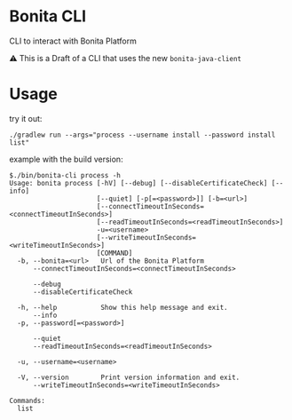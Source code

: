 # Bonita CLI

CLI to interact with Bonita Platform

:warning: This is a Draft of a CLI that uses the new `bonita-java-client`


# Usage

try it out:

```
./gradlew run --args="process --username install --password install list"
```

example with the build version:

```
$./bin/bonita-cli process -h
Usage: bonita process [-hV] [--debug] [--disableCertificateCheck] [--info]
                      [--quiet] [-p[=<password>]] [-b=<url>]
                      [--connectTimeoutInSeconds=<connectTimeoutInSeconds>]
                      [--readTimeoutInSeconds=<readTimeoutInSeconds>]
                      -u=<username>
                      [--writeTimeoutInSeconds=<writeTimeoutInSeconds>]
                      [COMMAND]
  -b, --bonita=<url>   Url of the Bonita Platform
      --connectTimeoutInSeconds=<connectTimeoutInSeconds>

      --debug
      --disableCertificateCheck

  -h, --help           Show this help message and exit.
      --info
  -p, --password[=<password>]

      --quiet
      --readTimeoutInSeconds=<readTimeoutInSeconds>

  -u, --username=<username>

  -V, --version        Print version information and exit.
      --writeTimeoutInSeconds=<writeTimeoutInSeconds>

Commands:
  list
```
